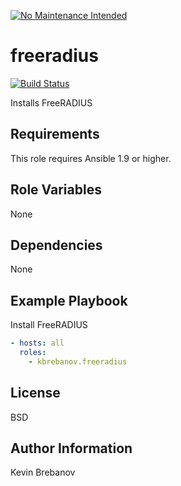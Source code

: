 [![No Maintenance Intended](http://unmaintained.tech/badge.svg)](http://unmaintained.tech/)

freeradius
==========

[![Build Status](https://travis-ci.org/kbrebanov/ansible-freeradius.svg?branch=master)](https://travis-ci.org/kbrebanov/ansible-freeradius)

Installs FreeRADIUS

Requirements
------------

This role requires Ansible 1.9 or higher.

Role Variables
--------------

None

Dependencies
------------

None

Example Playbook
----------------

Install FreeRADIUS
```yaml
- hosts: all
  roles:
    - kbrebanov.freeradius
```

License
-------

BSD

Author Information
------------------

Kevin Brebanov
